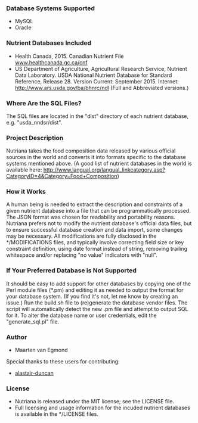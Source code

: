 ### Database Systems Supported
* MySQL
* Oracle

### Nutrient Databases Included
* Health Canada, 2015. Canadian Nutrient File
  www.healthcanada.gc.ca/cnf
* US Department of Agriculture, Agricultural Research Service, Nutrient Data Laboratory.
  USDA National Nutrient Database for Standard Reference, Release 28. Version Current:
  September 2015. Internet: http://www.ars.usda.gov/ba/bhnrc/ndl
  (Full and Abbreviated versions.)

### Where Are the SQL Files?
The SQL files are located in the "dist" directory of each nutrient database,
e.g. "usda_nndsr/dist".

### Project Description
Nutriana takes the food composition data released by various official sources
in the world and converts it into formats specific to the database systems
mentioned above. (A good list of nutrient databases in the world is available here:
http://www.langual.org/langual_linkcategory.asp?CategoryID=4&Category=Food+Composition)

### How it Works
A human being is needed to extract the description and constraints of a given
nutrient database into a file that can be programmatically processed.  The JSON
format was chosen for readability and portability reasons.
Nutriana prefers not to modify the nutrient database's official data files, but
to ensure successful database creation and data import, some changes may be
necessary.
All modifications are fully disclosed in the */MODIFICATIONS files, and
typically involve correcting field size or key constraint definition, using date
format instead of string, removing trailing whitespace and/or replacing "no value"
indicators with "null".

### If Your Preferred Database is Not Supported
It should be easy to add support for other databases by copying one of the Perl
module files (*.pm) and editing it as needed to output the format for your
database system.  (If you find it's not, let me know by creating an issue.)
Run the build.sh file to (re)generate the database vendor files.  The script
will automatically detect the new .pm file and attempt to output SQL for it.
To alter the database name or user credentials, edit the "generate_sql.pl" file.

### Author
* Maarten van Egmond

Special thanks to these users for contributing:
* [alastair-duncan](https://github.com/alastair-duncan)

### License
* Nutriana is released under the MIT license; see the LICENSE file.
* Full licensing and usage information for the incuded nutrient databases is
  available in the */LICENSE files.
